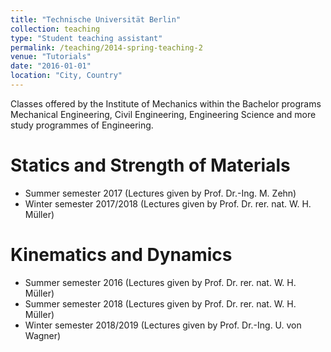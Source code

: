```yaml
---
title: "Technische Universität Berlin"
collection: teaching
type: "Student teaching assistant"
permalink: /teaching/2014-spring-teaching-2
venue: "Tutorials"
date: "2016-01-01"
location: "City, Country"
---
```


Classes offered by the Institute of Mechanics within the Bachelor programs Mechanical Engineering, Civil Engineering, Engineering Science and more study programmes of Engineering.

Statics and Strength of Materials
======
* Summer semester 2017 (Lectures given by Prof. Dr.-Ing. M. Zehn)
* Winter semester 2017/2018 (Lectures given by Prof. Dr. rer. nat. W. H. Müller)

Kinematics and Dynamics
======
* Summer semester 2016 (Lectures given by Prof. Dr. rer. nat. W. H. Müller)
* Summer semester 2018 (Lectures given by Prof. Dr. rer. nat. W. H. Müller)
* Winter semester 2018/2019 (Lectures given by Prof. Dr.-Ing. U. von Wagner)
